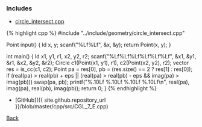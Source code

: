 ### Includes

- [circle_intersect.cpp](../include/geometry/circle_intersect)

{% highlight cpp %}
#include "../include/geometry/circle_intersect.cpp"

Point input() {
  ld x, y;
  scanf("%Lf%Lf", &x, &y);
  return Point(x, y);
}

int main() {
  ld x1, y1, r1, x2, y2, r2;
  scanf("%Lf%Lf%Lf%Lf%Lf%Lf", &x1, &y1, &r1, &x2, &y2, &r2);
  Circle c1(Point(x1, y1), r1), c2(Point(x2, y2), r2);
  vector<Point> res = is_cc(c1, c2);
  Point pa = res[0], pb = (res.size() == 2 ? res[1] : res[0]);
  if (real(pa) > real(pb) + eps ||
      (real(pa) > real(pb) - eps && imag(pa) > imag(pb))) swap(pa, pb);
  printf("%.10Lf %.10Lf %.10Lf %.10Lf\n",
         real(pa), imag(pa), real(pb), imag(pb));
  return 0;
}
{% endhighlight %}

- [GitHub]({{ site.github.repository_url }}/blob/master/cpp/src/CGL_7_E.cpp)

[Back](..)
